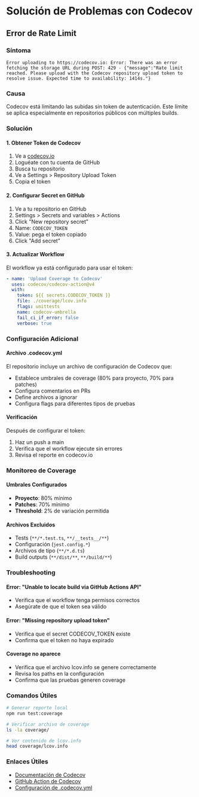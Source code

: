 # Solución de Problemas con Codecov

## Error de Rate Limit

### Síntoma
```
Error uploading to https://codecov.io: Error: There was an error fetching the storage URL during POST: 429 - {"message":"Rate limit reached. Please upload with the Codecov repository upload token to resolve issue. Expected time to availability: 1414s."}
```

### Causa
Codecov está limitando las subidas sin token de autenticación. Este límite se aplica especialmente en repositorios públicos con múltiples builds.

### Solución

#### 1. Obtener Token de Codecov
1. Ve a [codecov.io](https://codecov.io)
2. Loguéate con tu cuenta de GitHub
3. Busca tu repositorio
4. Ve a Settings > Repository Upload Token
5. Copia el token

#### 2. Configurar Secret en GitHub
1. Ve a tu repositorio en GitHub
2. Settings > Secrets and variables > Actions
3. Click "New repository secret"
4. Name: `CODECOV_TOKEN`
5. Value: pega el token copiado
6. Click "Add secret"

#### 3. Actualizar Workflow
El workflow ya está configurado para usar el token:

```yaml
- name: 'Upload Coverage to Codecov'
  uses: codecov/codecov-action@v4
  with:
    token: ${{ secrets.CODECOV_TOKEN }}
    file: ./coverage/lcov.info
    flags: unittests
    name: codecov-umbrella
    fail_ci_if_error: false
    verbose: true
```

### Configuración Adicional

#### Archivo .codecov.yml
El repositorio incluye un archivo de configuración de Codecov que:
- Establece umbrales de coverage (80% para proyecto, 70% para patches)
- Configura comentarios en PRs
- Define archivos a ignorar
- Configura flags para diferentes tipos de pruebas

#### Verificación
Después de configurar el token:
1. Haz un push a main
2. Verifica que el workflow ejecute sin errores
3. Revisa el reporte en codecov.io

### Monitoreo de Coverage

#### Umbrales Configurados
- **Proyecto**: 80% mínimo
- **Patches**: 70% mínimo
- **Threshold**: 2% de variación permitida

#### Archivos Excluidos
- Tests (`**/*.test.ts`, `**/__tests__/**`)
- Configuración (`jest.config.*`)
- Archivos de tipo (`**/*.d.ts`)
- Build outputs (`**/dist/**`, `**/build/**`)

### Troubleshooting

#### Error: "Unable to locate build via GitHub Actions API"
- Verifica que el workflow tenga permisos correctos
- Asegúrate de que el token sea válido

#### Error: "Missing repository upload token"
- Verifica que el secret CODECOV_TOKEN existe
- Confirma que el token no haya expirado

#### Coverage no aparece
- Verifica que el archivo lcov.info se genere correctamente
- Revisa los paths en la configuración
- Confirma que las pruebas generen coverage

### Comandos Útiles

```bash
# Generar reporte local
npm run test:coverage

# Verificar archivo de coverage
ls -la coverage/

# Ver contenido de lcov.info
head coverage/lcov.info
```

### Enlaces Útiles
- [Documentación de Codecov](https://docs.codecov.com/)
- [GitHub Action de Codecov](https://github.com/codecov/codecov-action)
- [Configuración de .codecov.yml](https://docs.codecov.com/docs/codecov-yaml)

